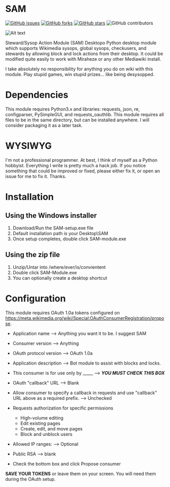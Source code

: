 # SAM

[![GitHub issues](https://img.shields.io/github/issues/Operator873/SAM-for-desktop)](https://github.com/Operator873/SAM/issues)
[![GitHub forks](https://img.shields.io/github/forks/Operator873/SAM-for-desktop)](https://github.com/Operator873/SAM/network)
[![GitHub stars](https://img.shields.io/github/stars/Operator873/SAM-for-desktop)](https://github.com/Operator873/SAM/stargazers)
![GitHub contributors](https://img.shields.io/github/contributors/Operator873/SAM-for-desktop)

![Alt text](https://873gear.com/SAM.png "SAM")

Steward/Sysop Action Module (SAM) Desktopo Python desktop module which supports Wikimedia sysops, global sysops, checkusers, and stewards by allowing block and lock actions from their desktop. It could be modified quite easily to work with Miraheze or any other Mediawiki install.

I take absolutely no responsibility for anything you do on wiki with this module. Play stupid games, win stupid prizes... like being desysopped. 

# Dependencies

This module requires Python3.x and libraries: requests, json, re, configparser, PySimpleGUI, and requests_oauthlib. This module requires all files to be in the same directory, but can be installed anywhere. I will consider packaging it as a later task.

# WYSIWYG

I'm not a professional programmer. At best, I think of myself as a Python hobbyist. Everything I write is pretty much a hack job. If you notice something that could be improved or fixed, please either fix it, or open an issue for me to fix it. Thanks.

# Installation

## Using the Windows installer
1. Download/Run the SAM-setup.exe file
2. Default installation path is your Desktop\SAM
3. Once setup completes, double click SAM-module.exe

## Using the zip file
1. Unzip/Untar into /where/ever/is/convientent
2. Double click SAM-Module.exe
3. You can optionally create a desktop shortcut

# Configuration

This module requires OAuth 1.0a tokens configured on https://meta.wikimedia.org/wiki/Special:OAuthConsumerRegistration/propose.

* Application name --> Anything you want it to be. I suggest SAM
* Consumer version --> Anything
* OAuth protocol version --> OAuth 1.0a
* Application description --> Bot module to assist with blocks and locks.
* This consumer is for use only by _____ --> ***YOU MUST CHECK THIS BOX***
* OAuth "callback" URL --> Blank
* Allow consumer to specify a callback in requests and use "callback" URL above as a required prefix. --> Unchecked
* Requests authorization for specific permissions
  * High-volume editing
  * Edit existing pages
  * Create, edit, and move pages
  * Block and unblock users
 
* Allowed IP ranges: --> Optional
* Public RSA --> blank
* Check the bottom box and click Propose consumer

**SAVE YOUR TOKENS** or leave them on your screen. You will need them during the OAuth setup.
